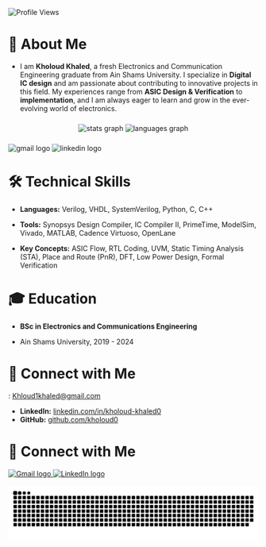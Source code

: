 ![Profile Views](https://komarev.com/ghpvc/?username=kholoud0&color=blue)



<h1>👋 About Me</h1>

- I am __Kholoud Khaled__, a fresh Electronics and Communication Engineering graduate from Ain Shams University. I specialize in **Digital IC design** and am passionate about contributing to innovative projects in this field. My experiences range from **ASIC Design & Verification** to **implementation**, and I am always eager to learn and grow in the ever-evolving world of electronics.

###
<div align="center">
  <img src="https://github-readme-stats.vercel.app/api?username=kholoud0&hide_title=false&hide_rank=false&show_icons=true&include_all_commits=true&count_private=true&disable_animations=false&theme=dracula&locale=en&hide_border=false" height="150" alt="stats graph"  />
  <img src="https://github-readme-stats.vercel.app/api/top-langs?username=kholoud0&locale=en&hide_title=false&layout=compact&card_width=320&langs_count=5&theme=dracula&hide_border=false" height="150" alt="languages graph"  />
</div>

###

<div align="left">
  <img src="https://img.shields.io/static/v1?message=Gmail&logo=gmail&label=&color=D14836&logoColor=white&labelColor=&style=for-the-badge" height="35" alt="gmail logo"  />
  <img src="https://img.shields.io/static/v1?message=LinkedIn&logo=linkedin&label=&color=0077B5&logoColor=white&labelColor=&style=for-the-badge" height="35" alt="linkedin logo"  />
</div>



<h1>🛠️ Technical Skills</h1>

- **Languages:** Verilog, VHDL, SystemVerilog, Python, C, C++

- **Tools:** Synopsys Design Compiler, IC Compiler II, PrimeTime, ModelSim, Vivado, MATLAB, Cadence Virtuoso, OpenLane

- **Key Concepts:** ASIC Flow, RTL Coding, UVM, Static Timing Analysis (STA), Place and Route (PnR), DFT, Low Power Design, Formal Verification
 <h1>🎓 Education</h1>
 
- **BSc in Electronics and Communications Engineering**

 - Ain Shams University, 2019 - 2024
 
# 🔗 Connect with Me

  <i class="fa-brands fa-linkedin"></i>
  
: [Khloud1khaled@gmail.com](mailto:Khloud1khaled@gmail.com)
- **LinkedIn:** [linkedin.com/in/kholoud-khaled0](https://www.linkedin.com/in/kholoud-khaled0/)
- **GitHub:** [github.com/kholoud0](https://github.com/kholoud0)

# 🔗 Connect with Me

<div align="left">
  <a href="mailto:Khloud1khaled@gmail.com">
    <img src="https://img.shields.io/static/v1?message=Gmail&logo=gmail&label=&color=D14836&logoColor=white&labelColor=&style=for-the-badge" height="35" alt="Gmail logo" />
  </a>
  <a href="https://www.linkedin.com/in/kholoud-khaled0/">
    <img src="https://img.shields.io/static/v1?message=LinkedIn&logo=linkedin&label=&color=0077B5&logoColor=white&labelColor=&style=for-the-badge" height="35" alt="LinkedIn logo" />
  </a>
</div>



<br clear="both">

<img src="https://raw.githubusercontent.com/kholoud0/kholoud0/output/snake.svg" alt="Snake animation" />

###
